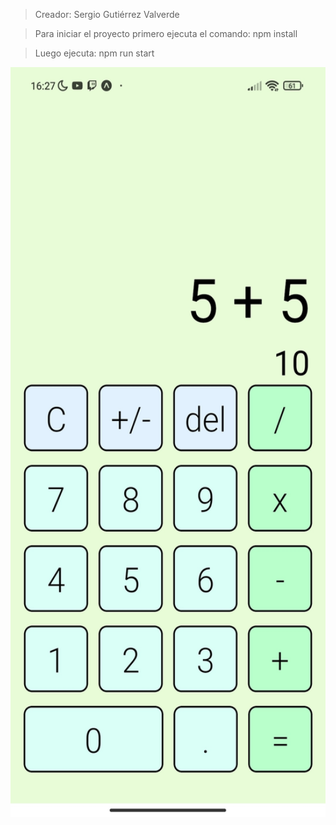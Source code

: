 >Creador: Sergio Gutiérrez Valverde


>Para iniciar el proyecto primero ejecuta el comando: npm install 


>Luego ejecuta: npm run start


<img src="/assets/captura.jpg" height="1200"/>